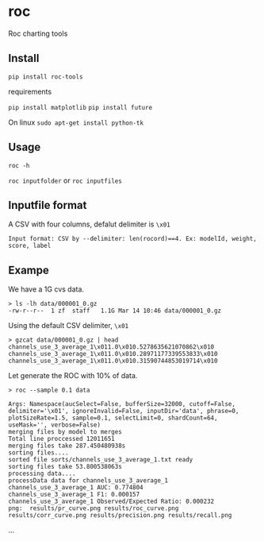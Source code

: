 # roc
Roc charting tools

## Install

`pip install roc-tools`

requirements

`pip install matplotlib`
`pip install future`

On linux
`sudo apt-get install python-tk`

## Usage
`roc -h`

`roc inputfolder` or `roc inputfiles`

## Inputfile format
A CSV with four columns, defalut delimiter is `\x01`


`Input format: CSV by --delimiter: len(rocord)==4. Ex: modelId, weight, score, label`


## Exampe

We have a 1G cvs data.
```
> ls -lh data/000001_0.gz
-rw-r--r--  1 zf  staff   1.1G Mar 14 10:46 data/000001_0.gz
```

Using the default CSV delimiter, `\x01`
```
> gzcat data/000001_0.gz | head
channels_use_3_average_1\x011.0\x010.5278635621070862\x010
channels_use_3_average_1\x011.0\x010.28971177339553833\x010
channels_use_3_average_1\x011.0\x010.31590744853019714\x010
```

Let generate the ROC with 10% of data.
```
> roc --sample 0.1 data
```

```
Args: Namespace(aucSelect=False, bufferSize=32000, cutoff=False, delimiter='\x01', ignoreInvalid=False, inputDir='data', phrase=0, plotSizeRate=1.5, sample=0.1, selectLimit=0, shardCount=64, useMask='', verbose=False)
merging files by model to merges
Total line proccessed 12011651
merging files take 287.450480938s
sorting files....
sorted file sorts/channels_use_3_average_1.txt ready
sorting files take 53.800538063s
processing data....
processData data for channels_use_3_average_1
channels_use_3_average_1 AUC: 0.774804
channels_use_3_average_1 F1: 0.000157
channels_use_3_average_1 Observed/Expected Ratio: 0.000232
png:  results/pr_curve.png results/roc_curve.png results/corr_curve.png results/precision.png results/recall.png
```


...
